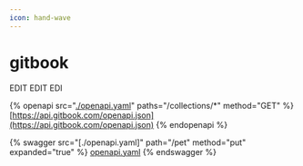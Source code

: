 ```yaml
---
icon: hand-wave
---
```


# gitbook

EDIT EDIT EDI


{% openapi src="[./openapi.yaml](https://api.gitbook.com/openapi.json)" paths="/collections/*" method="GET" %}
[https://api.gitbook.com/openapi.json](https://api.gitbook.com/openapi.json)
{% endopenapi %}

{% swagger src="[./openapi.yaml]" path="/pet" method="put" expanded="true" %} 
[openapi.yaml](./openapi.yaml) 
{% endswagger %}
